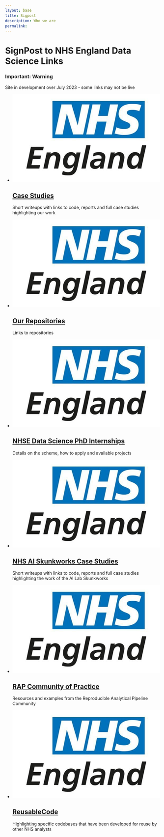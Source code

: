 ```yaml
---
layout: base 
title: Sigpost
description: Who we are
permalink: 
---
```


<div class="page-title">
  <h1>SignPost to NHS England Data Science Links</h1>
   <div class="nhsuk-warning-callout">
            <h3 class="nhsuk-warning-callout__label">
              <span role="text">
                <span class="nhsuk-u-visually-hidden">Important: </span>
                Warning                
              </span>
            </h3>
            <p>Site in development over July 2023 - some links may not be live</p>
          </div>
</div>
<ul class="nhsuk-grid-row nhsuk-card-group">
   <li class="nhsuk-grid-column-one-third nhsuk-card-group__item">
    <div class="nhsuk-card nhsuk-card--clickable">
      <img class="nhsuk-card__img" src="assets/img/NHS_england.jpeg" alt="teaser" />
      <div class="nhsuk-card__content">
        <h2 class="nhsuk-card__heading nhsuk-heading-m">
          <a class="nhsuk-card__link" href="https://nhsengland.github.io/DataScience/CaseStudies">Case Studies</a>
        </h2>
        <p class="nhsuk-card__description">Short writeups with links to code, reports and full case studies highlighting our work</p>
      </div>
    </div>
  </li>
   <li class="nhsuk-grid-column-one-third nhsuk-card-group__item">
    <div class="nhsuk-card nhsuk-card--clickable">
      <img class="nhsuk-card__img" src="assets/img/NHS_england.jpeg" alt="teaser" />
      <div class="nhsuk-card__content">
        <h2 class="nhsuk-card__heading nhsuk-heading-m">
          <a class="nhsuk-card__link" href="https://github.com/NHSDigital/data-analytics-services">Our Repositories</a>
        </h2>
        <p class="nhsuk-card__description">Links to repositories</p>
      </div>
    </div>
  </li>
   <li class="nhsuk-grid-column-one-third nhsuk-card-group__item">
    <div class="nhsuk-card nhsuk-card--clickable">
      <img class="nhsuk-card__img" src="assets/img/NHS_england.jpeg" alt="teaser" />
      <div class="nhsuk-card__content">
        <h2 class="nhsuk-card__heading nhsuk-heading-m">
          <a class="nhsuk-card__link" href="https://nhsx.github.io/nhsx-internship-projects/">NHSE Data Science PhD Internships</a>
        </h2>
        <p class="nhsuk-card__description">Details on the scheme, how to apply and available projects</p>
      </div>
    </div>
  </li>
  
</ul>

<ul class="nhsuk-grid-row nhsuk-card-group">
   <li class="nhsuk-grid-column-one-third nhsuk-card-group__item">
    <div class="nhsuk-card nhsuk-card--clickable">
      <img class="nhsuk-card__img" src="assets/img/NHS_england.jpeg" alt="teaser" />
      <div class="nhsuk-card__content">
        <h2 class="nhsuk-card__heading nhsuk-heading-m">
          <a class="nhsuk-card__link" href="https://nhsx.github.io/skunkworks/">NHS AI Skunkworks Case Studies</a>
        </h2>
        <p class="nhsuk-card__description">Short writeups with links to code, reports and full case studies highlighting the work of the AI Lab Skunkworks</p>
      </div>
    </div>
  </li>
   <li class="nhsuk-grid-column-one-third nhsuk-card-group__item">
    <div class="nhsuk-card nhsuk-card--clickable">
      <img class="nhsuk-card__img" src="assets/img/NHS_england.jpeg" alt="teaser" />
      <div class="nhsuk-card__content">
        <h2 class="nhsuk-card__heading nhsuk-heading-m">
          <a class="nhsuk-card__link" href="https://nhsdigital.github.io/rap-community-of-practice/">RAP Community of Practice</a>
        </h2>
        <p class="nhsuk-card__description">Resources and examples from the Reproducible Analytical Pipeline Community</p>
      </div>
    </div>
  </li>
   <li class="nhsuk-grid-column-one-third nhsuk-card-group__item">
    <div class="nhsuk-card nhsuk-card--clickable">
      <img class="nhsuk-card__img" src="assets/img/NHS_england.jpeg" alt="teaser" />
      <div class="nhsuk-card__content">
        <h2 class="nhsuk-card__heading nhsuk-heading-m">
          <a class="nhsuk-card__link" href="https://nhsengland.github.io/DataScience/ReuseableCode">ReusableCode</a>
        </h2>
        <p class="nhsuk-card__description">Highlighting specific codebases that have been developed for reuse by other NHS analysts</p>
      </div>
    </div>
  </li>
  
</ul>